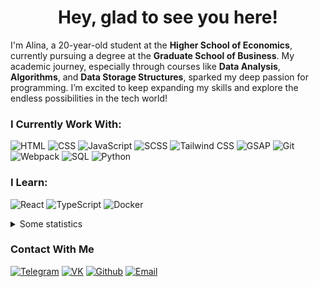 <h1 align='center'> Hey, glad to see you here! </h1>

<p>
  I'm Alina, a 20-year-old student at the <b>Higher School of Economics</b>, currently pursuing a degree at the <b>Graduate School of Business</b>. My academic journey, especially through courses like <b>Data Analysis</b>, <b>Algorithms</b>, and <b>Data Storage Structures</b>, sparked my deep passion for programming. I’m excited to keep expanding my skills and explore the endless possibilities in the tech world!
</p>

### I Currently Work With:
![HTML](https://img.shields.io/badge/HTML-E34F26?logo=html5&logoColor=white)
![CSS](https://img.shields.io/badge/CSS-1572B6?logo=css3&logoColor=white)
![JavaScript](https://img.shields.io/badge/JavaScript-F7DF1E?logo=javascript&logoColor=black)
![SCSS](https://img.shields.io/badge/SCSS-CC6699?logo=sass&logoColor=white)
![Tailwind CSS](https://img.shields.io/badge/Tailwind_CSS-38B2AC?logo=tailwind-css&logoColor=white&color=38bdf9)
![GSAP](https://img.shields.io/badge/GSAP-88CE02?logo=greensock&logoColor=black)
![Git](https://img.shields.io/badge/Git-F05032?logo=git&logoColor=white)
![Webpack](https://img.shields.io/badge/Webpack-4F4F4F?logo=webpack&logoColor=white&color=2b3a42)
![SQL](https://img.shields.io/badge/SQL-4479A1?logo=postgresql&logoColor=white)
![Python](https://img.shields.io/badge/Python-3776AB?logo=python&logoColor=white)

### I Learn:
![React](https://img.shields.io/badge/React-20232A?logo=react&logoColor=61DAFB)
![TypeScript](https://img.shields.io/badge/TypeScript-3178C6?logo=typescript&logoColor=white)
![Docker](https://img.shields.io/badge/-Docker-2496ED?logo=docker&logoColor=white)

<details>
<summary> Some statistics </summary>
<br />

  <p align="center">
    <img src="https://github-readme-stats.vercel.app/api?username=Pipchenkovaa&title_color=f0f6fb&text_color=9198a1&icon_color=4493f8&bg_color=0d1116&show_icons=true&hide=issues&hide_border=true&count_private=true">
    <img src="https://github-readme-streak-stats.herokuapp.com/?user=Pipchenkovaa&theme=dark&background=0d1116&hide_border=true">
  </p>
  
</details>

### Contact With Me

[![Telegram](https://img.shields.io/badge/Telegram-@pip_ch-blue?style=social&logo=telegram)](https://t.me/@pip_ch)
[![VK](https://img.shields.io/badge/VK-pip_ch-blue?style=social&logo=vk)](https://vk.com/pip_ch)
[![Github](https://img.shields.io/badge/-@Pipchenkovaa-24292e?style=flat&logo=Github&logoColor=white&link=https://github.com/Pipchenkovaa)](https://github.com/Pipchenkovaa/)
[![Email](https://img.shields.io/badge/Email-pipchenkova0701@gmail.com-red?style=flat-square&logo=gmail)](mailto:pipchenkova0701@gmail.com)
